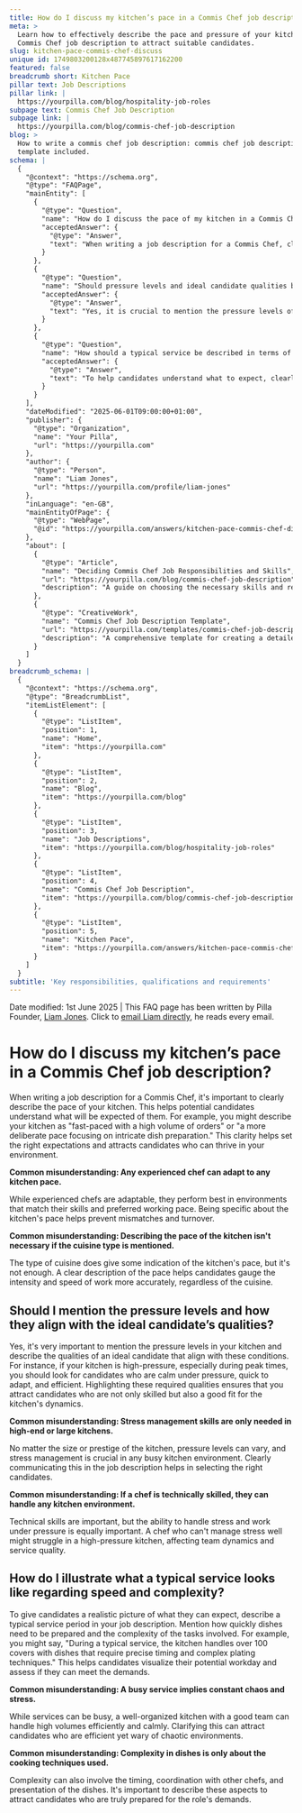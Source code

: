 ```yaml
---
title: How do I discuss my kitchen’s pace in a Commis Chef job description?
meta: >
  Learn how to effectively describe the pace and pressure of your kitchen in a
  Commis Chef job description to attract suitable candidates.
slug: kitchen-pace-commis-chef-discuss
unique id: 1749803200128x487745897617162200
featured: false
breadcrumb short: Kitchen Pace
pillar text: Job Descriptions
pillar link: |
  https://yourpilla.com/blog/hospitality-job-roles
subpage text: Commis Chef Job Description
subpage link: |
  https://yourpilla.com/blog/commis-chef-job-description
blog: >
  How to write a commis chef job description: commis chef job description
  template included.
schema: |
  {
    "@context": "https://schema.org",
    "@type": "FAQPage",
    "mainEntity": [
      {
        "@type": "Question",
        "name": "How do I discuss the pace of my kitchen in a Commis Chef job description?",
        "acceptedAnswer": {
          "@type": "Answer",
          "text": "When writing a job description for a Commis Chef, clearly describe the kitchen's pace to help potential candidates understand the expected work environment. Specify whether the kitchen operates at a fast pace with high volume or a more deliberate pace focused on intricate dish preparation. This clarity helps in attracting candidates suited to thrive in your kitchen environment."
        }
      },
      {
        "@type": "Question",
        "name": "Should pressure levels and ideal candidate qualities be mentioned in the kitchen's Commis Chef job description?",
        "acceptedAnswer": {
          "@type": "Answer",
          "text": "Yes, it is crucial to mention the pressure levels of your kitchen in the Commis Chef job description and describe the qualities of an ideal candidate that align with these conditions. Candidates who are calm under pressure, quick to adapt, and efficient are preferable for high-pressure environments. Highlighting these qualities ensures that the selected candidates align well with the kitchen's dynamic."
        }
      },
      {
        "@type": "Question",
        "name": "How should a typical service be described in terms of speed and complexity in a Commis Chef job description?",
        "acceptedAnswer": {
          "@type": "Answer",
          "text": "To help candidates understand what to expect, clearly describe a typical service period in the Commis Chef job description. Mention the required speed of dish preparation and the complexity involved, such as handling over 100 covers with precisely timed and complexly plated dishes. This helps potential staff visualize their workday and determine if they can meet the kitchen's demands."
        }
      }
    ],
    "dateModified": "2025-06-01T09:00:00+01:00",
    "publisher": {
      "@type": "Organization",
      "name": "Your Pilla",
      "url": "https://yourpilla.com"
    },
    "author": {
      "@type": "Person",
      "name": "Liam Jones",
      "url": "https://yourpilla.com/profile/liam-jones"
    },
    "inLanguage": "en-GB",
    "mainEntityOfPage": {
      "@type": "WebPage",
      "@id": "https://yourpilla.com/answers/kitchen-pace-commis-chef-discuss"
    },
    "about": [
      {
        "@type": "Article",
        "name": "Deciding Commis Chef Job Responsibilities and Skills",
        "url": "https://yourpilla.com/blog/commis-chef-job-description",
        "description": "A guide on choosing the necessary skills and responsibilities when drafting a job description for a Commis Chef."
      },
      {
        "@type": "CreativeWork",
        "name": "Commis Chef Job Description Template",
        "url": "https://yourpilla.com/templates/commis-chef-job-description",
        "description": "A comprehensive template for creating a detailed job description for the position of Commis Chef."
      }
    ]
  }
breadcrumb_schema: |
  {
    "@context": "https://schema.org",
    "@type": "BreadcrumbList",
    "itemListElement": [
      {
        "@type": "ListItem",
        "position": 1,
        "name": "Home",
        "item": "https://yourpilla.com"
      },
      {
        "@type": "ListItem",
        "position": 2,
        "name": "Blog",
        "item": "https://yourpilla.com/blog"
      },
      {
        "@type": "ListItem",
        "position": 3,
        "name": "Job Descriptions",
        "item": "https://yourpilla.com/blog/hospitality-job-roles"
      },
      {
        "@type": "ListItem",
        "position": 4,
        "name": "Commis Chef Job Description",
        "item": "https://yourpilla.com/blog/commis-chef-job-description"
      },
      {
        "@type": "ListItem",
        "position": 5,
        "name": "Kitchen Pace",
        "item": "https://yourpilla.com/answers/kitchen-pace-commis-chef-discuss"
      }
    ]
  }
subtitle: 'Key responsibilities, qualifications and requirements'
---
```


Date modified: 1st June 2025 | This FAQ page has been written by Pilla Founder, [Liam Jones](https://yourpilla.com/profile/liam-jones). Click to [email Liam directly](https://mailto:liam@yourpilla.com), he reads every email.

# How do I discuss my kitchen’s pace in a Commis Chef job description?

When writing a job description for a Commis Chef, it's important to clearly describe the pace of your kitchen. This helps potential candidates understand what will be expected of them. For example, you might describe your kitchen as "fast-paced with a high volume of orders" or "a more deliberate pace focusing on intricate dish preparation." This clarity helps set the right expectations and attracts candidates who can thrive in your environment.

**Common misunderstanding: Any experienced chef can adapt to any kitchen pace.**

While experienced chefs are adaptable, they perform best in environments that match their skills and preferred working pace. Being specific about the kitchen's pace helps prevent mismatches and turnover.

**Common misunderstanding: Describing the pace of the kitchen isn't necessary if the cuisine type is mentioned.**

The type of cuisine does give some indication of the kitchen's pace, but it's not enough. A clear description of the pace helps candidates gauge the intensity and speed of work more accurately, regardless of the cuisine.

## Should I mention the pressure levels and how they align with the ideal candidate’s qualities?

Yes, it's very important to mention the pressure levels in your kitchen and describe the qualities of an ideal candidate that align with these conditions. For instance, if your kitchen is high-pressure, especially during peak times, you should look for candidates who are calm under pressure, quick to adapt, and efficient. Highlighting these required qualities ensures that you attract candidates who are not only skilled but also a good fit for the kitchen's dynamics.

**Common misunderstanding: Stress management skills are only needed in high-end or large kitchens.**

No matter the size or prestige of the kitchen, pressure levels can vary, and stress management is crucial in any busy kitchen environment. Clearly communicating this in the job description helps in selecting the right candidates.

**Common misunderstanding: If a chef is technically skilled, they can handle any kitchen environment.**

Technical skills are important, but the ability to handle stress and work under pressure is equally important. A chef who can't manage stress well might struggle in a high-pressure kitchen, affecting team dynamics and service quality.

## How do I illustrate what a typical service looks like regarding speed and complexity?

To give candidates a realistic picture of what they can expect, describe a typical service period in your job description. Mention how quickly dishes need to be prepared and the complexity of the tasks involved. For example, you might say, "During a typical service, the kitchen handles over 100 covers with dishes that require precise timing and complex plating techniques." This helps candidates visualize their potential workday and assess if they can meet the demands.

**Common misunderstanding: A busy service implies constant chaos and stress.**

While services can be busy, a well-organized kitchen with a good team can handle high volumes efficiently and calmly. Clarifying this can attract candidates who are efficient yet wary of chaotic environments.

**Common misunderstanding: Complexity in dishes is only about the cooking techniques used.**

Complexity can also involve the timing, coordination with other chefs, and presentation of the dishes. It's important to describe these aspects to attract candidates who are truly prepared for the role's demands.
